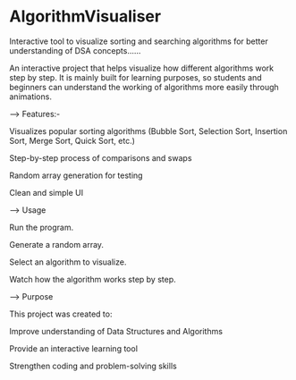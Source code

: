 # AlgorithmVisualiser
Interactive tool to visualize sorting and searching algorithms for better understanding of DSA concepts......

An interactive project that helps visualize how different algorithms work step by step.
It is mainly built for learning purposes, so students and beginners can understand the working of algorithms more easily through animations.

--> Features:-

  Visualizes popular sorting algorithms (Bubble Sort, Selection Sort, Insertion Sort, Merge Sort, Quick Sort, etc.)

  Step-by-step process of comparisons and swaps

  Random array generation for testing

  Clean and simple UI

--> Usage

  Run the program.

  Generate a random array.

  Select an algorithm to visualize.

  Watch how the algorithm works step by step.

--> Purpose

  This project was created to:

  Improve understanding of Data Structures and Algorithms

Provide an interactive learning tool

Strengthen coding and problem-solving skills
